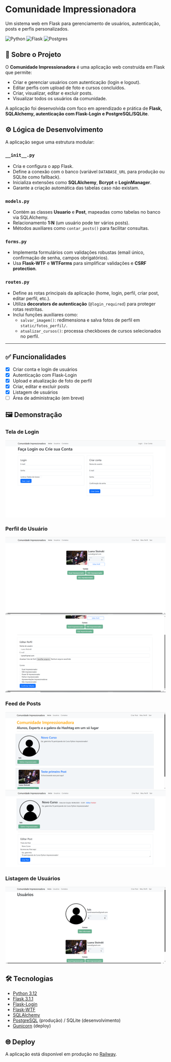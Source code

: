 # Comunidade Impressionadora
Um sistema web em Flask para gerenciamento de usuários, autenticação, posts e perfis personalizados.  

![Python](https://img.shields.io/badge/python-3.12-blue.svg)
![Flask](https://img.shields.io/badge/flask-3.1.1-black.svg)
![Postgres](https://img.shields.io/badge/PostgreSQL-15.0-blue.svg)

## 📌 Sobre o Projeto
O **Comunidade Impressionadora** é uma aplicação web construída em Flask que permite:
- Criar e gerenciar usuários com autenticação (login e logout).
- Editar perfis com upload de foto e cursos concluídos.
- Criar, visualizar, editar e excluir posts.
- Visualizar todos os usuários da comunidade.

A aplicação foi desenvolvida com foco em aprendizado e prática de **Flask, SQLAlchemy, autenticação com Flask-Login e PostgreSQL/SQLite**.

## ⚙️ Lógica de Desenvolvimento

A aplicação segue uma estrutura modular:  

### `__init__.py`
- Cria e configura o app Flask.  
- Define a conexão com o banco (variável `DATABASE_URL` para produção ou SQLite como fallback).  
- Inicializa extensões como **SQLAlchemy**, **Bcrypt** e **LoginManager**.  
- Garante a criação automática das tabelas caso não existam.  

### `models.py`
- Contém as classes **Usuario** e **Post**, mapeadas como tabelas no banco via SQLAlchemy.  
- Relacionamento **1:N** (um usuário pode ter vários posts).  
- Métodos auxiliares como `contar_posts()` para facilitar consultas.  

### `forms.py`
- Implementa formulários com validações robustas (email único, confirmação de senha, campos obrigatórios).  
- Usa **Flask-WTF** e **WTForms** para simplificar validações e **CSRF protection**.  

### `routes.py`
- Define as rotas principais da aplicação (home, login, perfil, criar post, editar perfil, etc.).  
- Utiliza **decorators de autenticação** (`@login_required`) para proteger rotas restritas.  
- Inclui funções auxiliares como:  
  - `salvar_imagem()`: redimensiona e salva fotos de perfil em `static/fotos_perfil/`.  
  - `atualizar_cursos()`: processa checkboxes de cursos selecionados no perfil.  

---

## ✅ Funcionalidades
- [x] Criar conta e login de usuários
- [x] Autenticação com Flask-Login
- [x] Upload e atualização de foto de perfil
- [x] Criar, editar e excluir posts
- [x] Listagem de usuários
- [ ] Área de administração (em breve)

## 🖼️ Demonstração
### Tela de Login
![Tela de Login](comunidadeimpressionadora/static/readme_images/tela_login.png)

### Perfil do Usuário
![Perfil](comunidadeimpressionadora/static/readme_images/meu_perfil.png)
![Editar Perfil](comunidadeimpressionadora/static/readme_images/editar_perfil.png)

### Feed de Posts
![Feed](comunidadeimpressionadora/static/readme_images/home.png)
![Editar post](comunidadeimpressionadora/static/readme_images/editar_post.png)

### Listagem de Usuários
![Feed](comunidadeimpressionadora/static/readme_images/usuarios.png)

## 🛠 Tecnologias
- [Python 3.12](https://www.python.org/)
- [Flask 3.1.1](https://flask.palletsprojects.com/)
- [Flask-Login](https://flask-login.readthedocs.io/)
- [Flask-WTF](https://flask-wtf.readthedocs.io/)
- [SQLAlchemy](https://www.sqlalchemy.org/)
- [PostgreSQL](https://www.postgresql.org/) (produção) / SQLite (desenvolvimento)
- [Gunicorn](https://gunicorn.org/) (deploy)

## 🌐 Deploy
A aplicação está disponível em produção no [Railway](https://comunidadeimpressionadora-production-8f70.up.railway.app).



